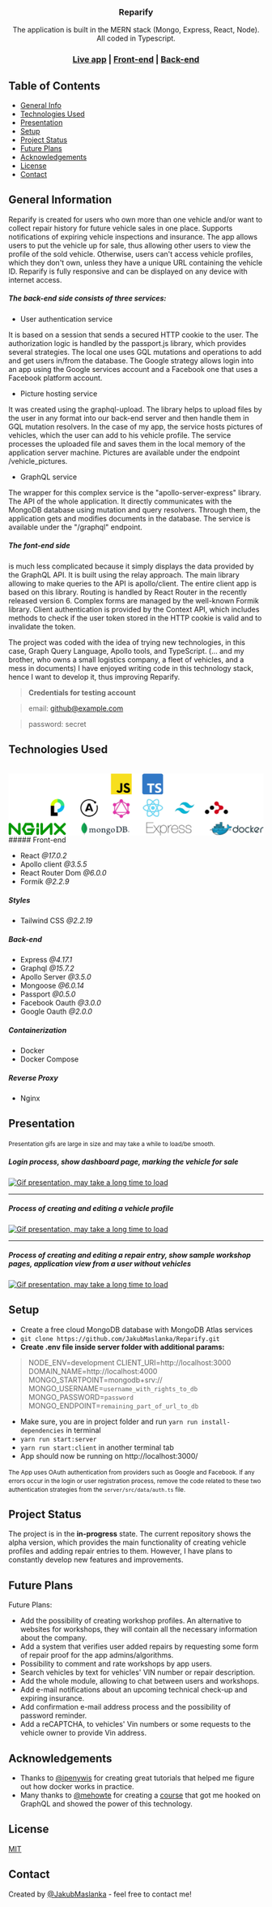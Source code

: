 <h3 align="center">Reparify</h3>

<div align="center">The application is built in the MERN stack (Mongo, Express, React, Node). <br/>All coded in Typescript.</div>

<h3 align="center">
  <a href="https://reparify.com/">Live app</a> |
  <a href="https://github.com/JakubMaslanka/Reparify/tree/master/client">Front-end</a> |
  <a href="https://github.com/JakubMaslanka/Reparify/tree/master/server">Back-end</a>
</h3>

## Table of Contents

- [General Info](https://github.com/JakubMaslanka/Reparify#general-information)
- [Technologies Used](https://github.com/JakubMaslanka/Reparify#technologies-used)
- [Presentation](https://github.com/JakubMaslanka/Reparify#presentation)
- [Setup](https://github.com/JakubMaslanka/Reparify#setup)
- [Project Status](https://github.com/JakubMaslanka/Reparify#project-status)
- [Future Plans](https://github.com/JakubMaslanka/Reparify#future-plans)
- [Acknowledgements](https://github.com/JakubMaslanka/Reparify#acknowledgements)
- [License](https://github.com/JakubMaslanka/Reparify#license)
- [Contact](https://github.com/JakubMaslanka/Reparify#contact)

## General Information

Reparify is created for users who own more than one vehicle and/or want to collect repair history for future vehicle sales in one place. Supports notifications of expiring vehicle inspections and insurance. The app allows users to put the vehicle up for sale, thus allowing other users to view the profile of the sold vehicle. Otherwise, users can't access vehicle profiles, which they don't own, unless they have a unique URL containing the vehicle ID. 
Reparify is fully responsive and can be displayed on any device with internet access.



##### The back-end side consists of three services:

- User authentication service

It is based on a session that sends a secured HTTP cookie to the user. The authorization logic is handled by the passport.js library, which provides several strategies. The local one uses GQL mutations and operations to add and get users in/from the database. The Google strategy allows login into an app using the Google services account and a Facebook one that uses a Facebook platform account.

- Picture hosting service

It was created using the graphql-upload. The library helps to upload files by the user in any format into our back-end server and then handle them in GQL mutation resolvers. In the case of my app, the service hosts pictures of vehicles, which the user can add to his vehicle profile. The service processes the uploaded file and saves them in the local memory of the application server machine.  Pictures are available under the endpoint /vehicle_pictures.

- GraphQL service

The wrapper for this complex service is the "apollo-server-express" library. The API of the whole application. It directly communicates with the MongoDB database using mutation and query resolvers. Through them, the application gets and modifies documents in the database. The service is available under the "/graphql" endpoint.



##### The font-end side 
is much less complicated because it simply displays the data provided by the GraphQL API. It is built using the relay approach. The main library allowing to make queries to the API is apollo/client. The entire client app is based on this library. 
Routing is handled by React Router in the recently released version 6. Complex forms are managed by the well-known Formik library.
Client authentication is provided by the Context API, which includes methods to check if the user token stored in the HTTP cookie is valid and to invalidate the token.



The project was coded with the idea of trying new technologies, in this case, Graph Query Language, Apollo tools, and TypeScript. (... and my brother, who owns a small logistics company, a fleet of vehicles, and a mess in documents) I have enjoyed writing code in this technology stack, hence I want to develop it, thus improving Reparify.



> **Credentials for testing account**

> email: github@example.com

> password: secret

## Technologies Used
<br/>
<img align="center" src="https://raw.githubusercontent.com/JakubMaslanka/Reparify/master/client/public/tech-logo.png" alt="Technologies_Logos" />
<br/>
##### Front-end

- React *@17.0.2*
- Apollo client *@3.5.5*
- React Router Dom *@6.0.0*
- Formik *@2.2.9*

##### Styles

- Tailwind CSS *@2.2.19*

##### Back-end 

- Express *@4.17.1*
- Graphql *@15.7.2*
- Apollo Server *@3.5.0*
- Mongoose *@6.0.14*
- Passport *@0.5.0*
- Facebook Oauth *@3.0.0*
- Google Oauth *@2.0.0*

##### Containerization

- Docker
- Docker Compose

##### Reverse Proxy

- Nginx


## Presentation

<small>Presentation gifs are large in size and may take a while to load/be smooth.</small>

##### Login process, show dashboard page, marking the vehicle for sale

[![Gif presentation, may take a long time to load](https://github.com/JakubMaslanka/Reparify/blob/master/client/public/demo1.gif?raw=true)](https://github.com/JakubMaslanka/Reparify/blob/master/client/public/demo1.gif?raw=true)

---

##### Process of creating and editing a vehicle profile

[![Gif presentation, may take a long time to load](https://github.com/JakubMaslanka/Reparify/blob/master/client/public/demo2.gif?raw=true)](https://github.com/JakubMaslanka/Reparify/blob/master/client/public/demo2.gif?raw=true)

---

##### Process of creating and editing a repair entry, show sample workshop pages, application view from a user without vehicles

[![Gif presentation, may take a long time to load](https://github.com/JakubMaslanka/Reparify/blob/master/client/public/demo3.gif?raw=true)](https://github.com/JakubMaslanka/Reparify/blob/master/client/public/demo3.gif?raw=true)


## Setup

- Create a free cloud MongoDB database with MongoDB Atlas services
- `git clone https://github.com/JakubMaslanka/Reparify.git`
- **Create .env file inside server folder with additional params:**
> NODE_ENV=development
> CLIENT_URI=http://localhost:3000
> DOMAIN_NAME=http://localhost:4000
> MONGO_STARTPOINT=mongodb+srv://
> MONGO_USERNAME=`username_with_rights_to_db`
> MONGO_PASSWORD=`password`
> MONGO_ENDPOINT=`remaining_part_of_url_to_db`

- Make sure, you are in project folder and run `yarn run install-dependencies` in terminal
- `yarn run start:server`
- `yarn run start:client` in another terminal tab
- App should now be running on http://localhost:3000/

<small>The App uses OAuth authentication from providers such as Google and Facebook. If any errors occur in the login or user registration process, remove the code related to these two authentication strategies from the `server/src/data/auth.ts` file.</small>


## Project Status

The project is in the **in-progress** state. The current repository shows the alpha version, which provides the main functionality of creating vehicle profiles and adding repair entries to them. However, I have plans to constantly develop new features and improvements.


## Future Plans

Future Plans:

- Add the possibility of creating workshop profiles. An alternative to websites for workshops, they will contain all the necessary information about the company.
- Add a system that verifies user added repairs by requesting some form of repair proof for the app admins/algorithms.
- Possibility to comment and rate workshops by app users. 
- Search vehicles by text for vehicles' VIN number or repair description.
- Add the whole module, allowing to chat between users and workshops.  
- Add e-mail notifications about an upcoming technical check-up and expiring insurance.
- Add confirmation e-mail address process and the possibility of password reminder.
- Add a reCAPTCHA, to vehicles' Vin numbers or some requests to the vehicle owner to provide Vin address.


## Acknowledgements

- Thanks to [@ipenywis](https://github.com/ipenywis) for creating great tutorials that helped me figure out how docker works in practice.
- Many thanks to [@mehowte](https://github.com/mehowte) for creating a [course](https://graphqlmastery.pl/) that got me hooked on GraphQL and showed the power of this technology.


## License

[MIT](https://opensource.org/licenses/MIT)


## Contact

Created by [@JakubMaslanka](https://github.com/JakubMaslanka) - feel free to contact me!